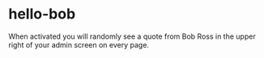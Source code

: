 # hello-bob
When activated you will randomly see a quote from Bob Ross in the upper right of your admin screen on every page.
